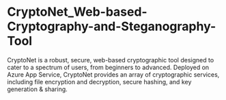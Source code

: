 # CryptoNet_Web-based-Cryptography-and-Steganography-Tool
CryptoNet is a robust, secure, web-based cryptographic tool designed to cater to a spectrum of users, from beginners to advanced. Deployed on Azure App Service, CryptoNet provides an array of cryptographic services, including file encryption and decryption, secure hashing, and key generation &amp; sharing.

